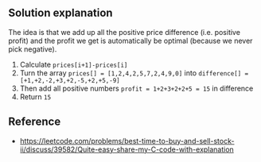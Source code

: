## Solution explanation

The idea is that we add up all the positive price difference (i.e. positive profit) and the profit we get is automatically
be optimal (because we never pick negative).

1. Calculate `prices[i+1]-prices[i]`
2. Turn the array `prices[] = [1,2,4,2,5,7,2,4,9,0]` into `difference[] = [+1,+2,-2,+3,+2,-5,+2,+5,-9]`
3. Then add all positive numbers `profit = 1+2+3+2+2+5 = 15` in difference
4. Return `15`

## Reference

- https://leetcode.com/problems/best-time-to-buy-and-sell-stock-ii/discuss/39582/Quite-easy-share-my-C-code-with-explanation